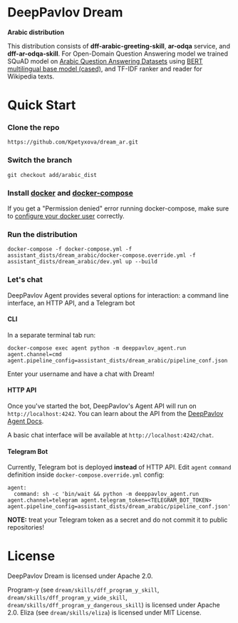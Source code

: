 # DeepPavlov Dream

**Arabic distribution**

This distribution consists of **dff-arabic-greeting-skill**, **ar-odqa** service, and **dff-ar-odqa-skill**.
For Open-Domain Question Answering model we trained SQuAD model on [Arabic Question Answering Datasets](https://github.com/WissamAntoun/Arabic_QA_Datasets) using [BERT multilingual base model (cased)](https://huggingface.co/bert-base-multilingual-cased), and TF-IDF ranker and reader for Wikipedia texts.


# Quick Start

### Clone the repo

```
https://github.com/Kpetyxova/dream_ar.git
```

### Switch the branch

```
git checkout add/arabic_dist
```

### Install [docker](https://docs.docker.com/engine/install/) and [docker-compose](https://docs.docker.com/compose/install/)

If you get a "Permission denied" error running docker-compose, make sure to [configure your docker user](https://docs.docker.com/engine/install/linux-postinstall/) correctly.

### Run the distribution


```
docker-compose -f docker-compose.yml -f assistant_dists/dream_arabic/docker-compose.override.yml -f assistant_dists/dream_arabic/dev.yml up --build
```

### Let's chat

DeepPavlov Agent provides several options for interaction: a command line interface, an HTTP API, and a Telegram bot 

#### CLI

In a separate terminal tab run:

```
docker-compose exec agent python -m deeppavlov_agent.run agent.channel=cmd agent.pipeline_config=assistant_dists/dream_arabic/pipeline_conf.json
```

Enter your username and have a chat with Dream!

#### HTTP API

Once you've started the bot, DeepPavlov's Agent API will run on `http://localhost:4242`.
You can learn about the API from the [DeepPavlov Agent Docs](https://deeppavlov-agent.readthedocs.io/en/latest/intro/overview.html#http-api-server).

A basic chat interface will be available at `http://localhost:4242/chat`.

#### Telegram Bot
Currently, Telegram bot is deployed **instead** of HTTP API.
Edit `agent` `command` definition inside `docker-compose.override.yml` config:
```
agent:
  command: sh -c 'bin/wait && python -m deeppavlov_agent.run agent.channel=telegram agent.telegram_token=<TELEGRAM_BOT_TOKEN> agent.pipeline_config=assistant_dists/dream_arabic/pipeline_conf.json'
```
**NOTE:** treat your Telegram token as a secret and do not commit it to public repositories!

                                                                                         

# License

DeepPavlov Dream is licensed under Apache 2.0.

Program-y (see `dream/skills/dff_program_y_skill`, `dream/skills/dff_program_y_wide_skill`, `dream/skills/dff_program_y_dangerous_skill`)
is licensed under Apache 2.0.
Eliza (see `dream/skills/eliza`) is licensed under MIT License.
